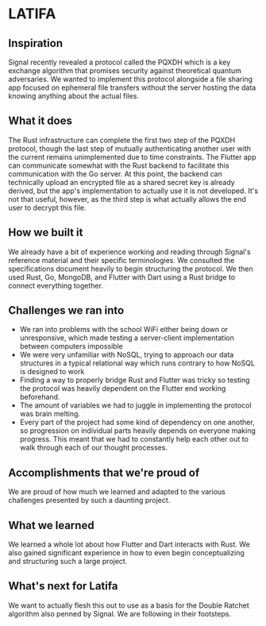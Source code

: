 # LATIFA
## Inspiration
Signal recently revealed a protocol called the PQXDH which is a key exchange algorithm that promises security against theoretical quantum adversaries. We wanted to implement this protocol alongside a file sharing app focused on ephemeral file transfers without the server hosting the data knowing anything about the actual files.

## What it does
The Rust infrastructure can complete the first two step of the PQXDH protocol, though the last step of mutually authenticating another user with the current remains unimplemented due to time constraints. The Flutter app can communicate somewhat with the Rust backend to facilitate this communication with the Go server. At this point, the backend can technically upload an encrypted file as a shared secret key is already derived, but the app's implementation to actually use it is not developed. It's not that useful, however, as the third step is what actually allows the end user to decrypt this file.

## How we built it
We already have a bit of experience working and reading through Signal's reference material and their specific terminologies. We consulted the specifications document heavily to begin structuring the protocol. We then used Rust, Go, MongoDB, and Flutter with Dart using a Rust bridge to connect everything together.

## Challenges we ran into
- We ran into problems with the school WiFi either being down or unresponsive, which made testing a server-client implementation between computers impossible
- We were very unfamiliar with NoSQL, trying to approach our data structures in a typical relational way which runs contrary to how NoSQL is designed to work
- Finding a way to properly bridge Rust and Flutter was tricky so testing the protocol was heavily dependent on the Flutter end working beforehand.
- The amount of variables we had to juggle in implementing the protocol was brain melting.
- Every part of the project had some kind of dependency on one another, so progression on individual parts heavily depends on everyone making progress. This meant that we had to constantly help each other out to walk through each of our thought processes.

## Accomplishments that we're proud of
We are proud of how much we learned and adapted to the various challenges presented by such a daunting project.

## What we learned
We learned a whole lot about how Flutter and Dart interacts with Rust. We also gained significant experience in how to even begin conceptualizing and structuring such a large project.

## What's next for Latifa
We want to actually flesh this out to use as a basis for the Double Ratchet algorithm also penned by Signal. We are following in their footsteps.
